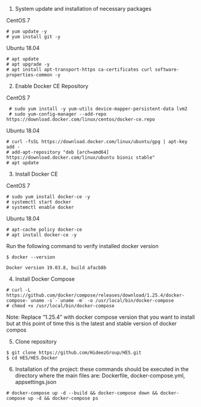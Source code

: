 
1. System update and installation of necessary packages 
 
 CentOS 7
 ```shell
 # yum update -y
 # yum install git -y
 ```
Ubuntu 18.04
 ```shell
 # apt update
 # apt upgrade -y
 # apt install apt-transport-https ca-certificates curl software-properties-common -y
 ```
2. Enable Docker CE Repository 

CentOS 7
```shell
 # sudo yum install -y yum-utils device-mapper-persistent-data lvm2
 # sudo yum-config-manager --add-repo https://download.docker.com/linux/centos/docker-ce.repo
 ```
Ubuntu 18.04  
```shell
# curl -fsSL https://download.docker.com/linux/ubuntu/gpg | apt-key add -
# add-apt-repository "deb [arch=amd64] https://download.docker.com/linux/ubuntu bionic stable"
# apt update
``` 
3. Install Docker CE

CentOS 7
```shell
# sudo yum install docker-ce -y
# systemctl start docker
# systemctl enable docker
```
Ubuntu 18.04 
```shell
# apt-cache policy docker-ce
# apt install docker-ce -y
``` 
Run the following command to verify installed docker version
 ```shell
 $ docker --version
```
```shell
Docker version 19.03.8, build afacb8b
```
4. Install Docker Compose
```shell
# curl -L https://github.com/docker/compose/releases/download/1.25.4/docker-compose-`uname -s`-`uname -m` -o /usr/local/bin/docker-compose
# chmod +x /usr/local/bin/docker-compose
```
Note: Replace “1.25.4” with docker compose version that you want to install but at this point of time this is the latest and stable version of docker compos

5. Clone repository
```shell
$ git clone https://github.com/HideezGroup/HES.git
$ cd HES/HES.Docker
```
6. Installation of the project:
these commands should be executed in the directory where the main files are: Dockerfile, docker-compose.yml, appsettings.json
```shell
# docker-compose up -d --build && docker-compose down && docker-compose up -d && docker-compose ps
```
